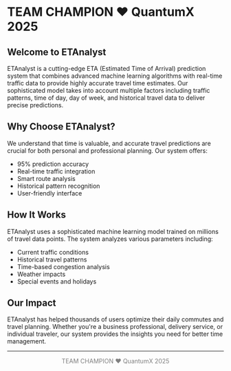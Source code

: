 # TEAM CHAMPION ❤ QuantumX 2025

## Welcome to ETAnalyst

ETAnalyst is a cutting-edge ETA (Estimated Time of Arrival) prediction system that combines advanced machine learning algorithms with real-time traffic data to provide highly accurate travel time estimates. Our sophisticated model takes into account multiple factors including traffic patterns, time of day, day of week, and historical travel data to deliver precise predictions.

## Why Choose ETAnalyst?

We understand that time is valuable, and accurate travel predictions are crucial for both personal and professional planning. Our system offers:

- 95% prediction accuracy
- Real-time traffic integration
- Smart route analysis
- Historical pattern recognition
- User-friendly interface

## How It Works

ETAnalyst uses a sophisticated machine learning model trained on millions of travel data points. The system analyzes various parameters including:

- Current traffic conditions
- Historical travel patterns
- Time-based congestion analysis
- Weather impacts
- Special events and holidays

## Our Impact

ETAnalyst has helped thousands of users optimize their daily commutes and travel planning. Whether you're a business professional, delivery service, or individual traveler, our system provides the insights you need for better time management.

---

<p style='text-align:center; color: gray;'>TEAM CHAMPION ❤ QuantumX 2025</p>
